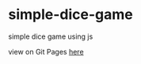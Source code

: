 # simple-dice-game
simple dice game using js

view on Git Pages [here](https://blu301.github.io/simple-dice-game/)
